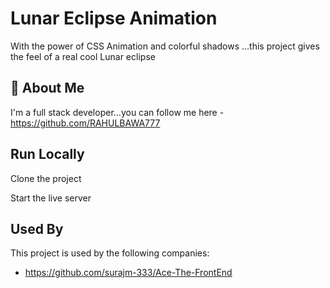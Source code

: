 #  Lunar Eclipse Animation 
With the power of CSS Animation and colorful shadows ...this project gives the feel of a real cool Lunar eclipse 

## 🚀 About Me
I'm a full stack developer...you can follow me here -https://github.com/RAHULBAWA777


## Run Locally

Clone the project


Start the live server


## Used By

This project is used by the following companies:

- https://github.com/surajm-333/Ace-The-FrontEnd
